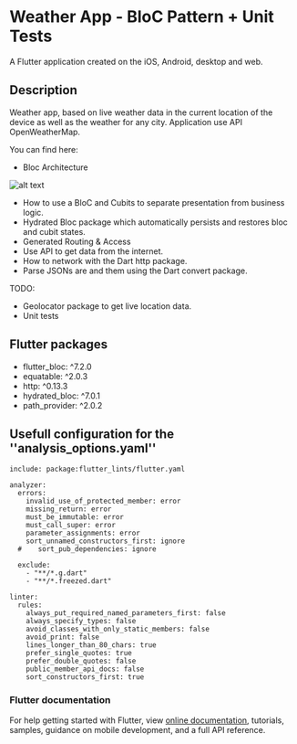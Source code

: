 # Weather App - BloC Pattern + Unit Tests

A Flutter application created on the iOS, Android, desktop and web.

## Description

Weather app, based on live weather data in the current location of the device as well as the weather for any city. Application use API OpenWeatherMap. <br>

You can find here:

- Bloc Architecture 

![alt text](https://i.ibb.co/jWQ7B3j/bloc-architecture.png)

- How to use a BloC and Cubits to separate presentation from business logic.
- Hydrated Bloc package which automatically persists and restores bloc and cubit states.
- Generated Routing & Access
- Use API to get data from the internet.
- How to network with the Dart http package.
- Parse JSONs are and  them using the Dart convert package.

TODO:
- Geolocator package to get live location data.
- Unit tests

## Flutter packages
- flutter_bloc: ^7.2.0
- equatable: ^2.0.3
- http: ^0.13.3
- hydrated_bloc: ^7.0.1
- path_provider: ^2.0.2

## Usefull configuration for the ''analysis_options.yaml''
```
include: package:flutter_lints/flutter.yaml

analyzer:
  errors:
    invalid_use_of_protected_member: error
    missing_return: error
    must_be_immutable: error
    must_call_super: error
    parameter_assignments: error
    sort_unnamed_constructors_first: ignore
  #    sort_pub_dependencies: ignore

  exclude:
    - "**/*.g.dart"
    - "**/*.freezed.dart"

linter:
  rules:
    always_put_required_named_parameters_first: false
    always_specify_types: false
    avoid_classes_with_only_static_members: false
    avoid_print: false
    lines_longer_than_80_chars: true
    prefer_single_quotes: true
    prefer_double_quotes: false
    public_member_api_docs: false
    sort_constructors_first: true

```

### Flutter documentation
For help getting started with Flutter, view
[online documentation](https://flutter.dev/docs), tutorials,
samples, guidance on mobile development, and a full API reference.
